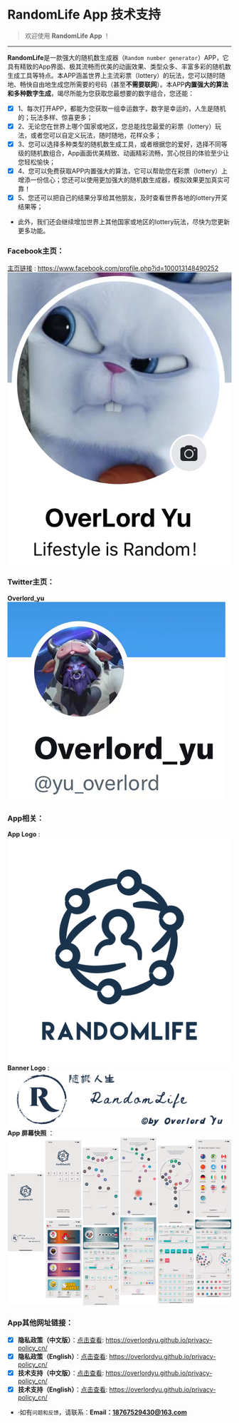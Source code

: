 # RandomLife App 技术支持
> 欢迎使用 **RandomLife App** ！
---
**RandomLife**是一款强大的随机数生成器（`Random number generator`）APP，它具有精致的App界面、极其流畅而优美的动画效果、类型众多、丰富多彩的随机数生成工具等特点。本APP涵盖世界上主流彩票（lottery）的玩法，您可以随时随地、畅快自由地生成您所需要的号码（甚至**不需要联网**）。本APP**内置强大的算法和多种数字生成**，竭尽所能为您获取您最想要的数字组合，您还能：
- [x] 1、每次打开APP，都能为您获取一组幸运数字，数字是幸运的，人生是随机的；玩法多样、惊喜更多；
- [x] 2、无论您在世界上哪个国家或地区，您总能找您最爱的彩票（lottery）玩法，或者您可以自定义玩法，随时随地，花样众多；
- [x] 3、您可以选择多种类型的随机数生成工具，或者根据您的爱好，选择不同等级的随机数组合，App画面优美精致、动画精彩流畅，赏心悦目的体验至少让您轻松愉快；
- [x] 4、您可以免费获取APP内置强大的算法，它可以帮助您在彩票（lottery）上增添一份信心；您还可以使用更加强大的随机数生成器，模拟效果更加真实可靠！
- [x] 5、您还可以把自己的结果分享给其他朋友，及时查看世界各地的lottery开奖结果等；
- 此外，我们还会继续增加世界上其他国家或地区的lottery玩法，尽快为您更新更多功能。

### Facebook主页：
[主页链接](https://www.facebook.com/profile.php?id=100013148490252) : https://www.facebook.com/profile.php?id=100013148490252
![Facebook主页](https://raw.githubusercontent.com/overlordyu/support_cn/main/Facebook.jpg)

### Twitter主页：
**Overlord_yu** ![Twitter主页](https://raw.githubusercontent.com/overlordyu/support_cn/main/twitter.jpg)

### App相关：
**App Logo** : ![App Logo](https://raw.githubusercontent.com/overlordyu/support_cn/main/appLogo_clear.png)
**Banner Logo** : ![App bannerLogo](https://raw.githubusercontent.com/overlordyu/support_cn/main/appLogo_bannerClear.png)
**App 屏幕快照** ：![App screenshot](https://raw.githubusercontent.com/overlordyu/support_cn/main/%E6%88%AA%E5%9B%BE%E5%90%88%E5%B9%B6.png)

### App其他网址链接：
- [x] **隐私政策（中文版）**：[点击查看](https://overlordyu.github.io/privacy-policy_cn/): https://overlordyu.github.io/privacy-policy_cn/
- [x] **隐私政策（English）**：[点击查看](https://overlordyu.github.io/privacy-policy_en/): https://overlordyu.github.io/privacy-policy_cn/
- [x] **技术支持（中文版）**：[点击查看](https://overlordyu.github.io/support_cn/): https://overlordyu.github.io/privacy-policy_cn/
- [x] **技术支持（English）**：[点击查看](https://overlordyu.github.io/support_en/): https://overlordyu.github.io/privacy-policy_cn/

- ·如有`问题和反馈`，请联系：**Email：18767529430@163.com**
